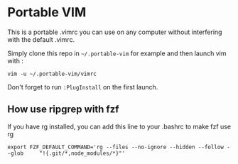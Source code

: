 # Portable VIM

This is a portable .vimrc you can use on any computer without interfering with the default .vimrc.

Simply clone this repo in `~/.portable-vim` for example and then launch vim with :

```
vim -u ~/.portable-vim/vimrc
```

Don't forget to run `:PlugInstall` on the first launch.

## How use ripgrep with fzf

If you have rg installed, you can add this line to your .bashrc to make fzf use rg

```
export FZF_DEFAULT_COMMAND='rg --files --no-ignore --hidden --follow --glob     "!{.git/*,node_modules/*}"'
```
